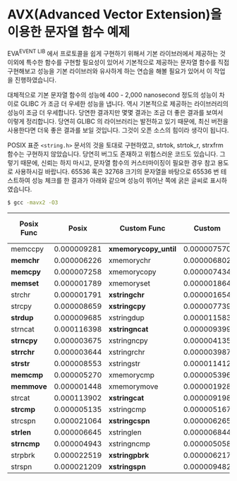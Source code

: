 AVX(Advanced Vector Extension)을 이용한 문자열 함수 예제
===================================================

EVA<sup>EVENT LIB</sup> 에서 프로토콜을 쉽게 구현하기 위해서 기본 라이브러에서 제공하는 것 이외에 특수한 함수를 구현할 필요성이 있어서 기본적으로 제공하는 문자열 함수를 직접 구현해보고 성능을 기본 라이브러와 유사하게 하는 연습을 해볼 필요가 있어서 이 작업을 진행하였습니다.

대체적으로 기본 문자열 함수의 성능에 400 - 2,000 nanosecond 정도의 성능이 차이로 GLIBC 가 조금 더 우세한 성능을 냅니다. 역시 기본적으로 제공하는 라이브러리의 성능이 조금 더 우세합니다. 당연한 결과지만 몇몇 결과는 조금 더 좋은 결과를 보여서 이렇게 정리합니다.
당연히 GLIBC 의 라이브러리는 발전하고 있기 때문에, 최신 버전을 사용한다면 더욱 좋은 결과를 보일 것입니다. 그것이 오픈 소스의 힘이라 생각이 됩니다.

POSIX 표준 `<string.h>` 문서의 것을 토대로 구현하였고, strtok, strtok_r, strxfrm 함수는 구현하지 않았습니다.
당연히 버그도 존재하고 위험스러운 코드도 있습니다. 그렇기 때문에, 신뢰는 하지 마시고, 문자열 함수의 커스터마이징이 필요한 경우 참고 용도로 사용하시길 바랍니다. 65536 혹은 32768 크기의 문자열을 바탕으로 65536 번 테스트하여 성능 체크를 한 결과가 아래와 같으며 성능이 뛰어난 쪽에 굵은 글씨로 표시하였습니다.

```sh
$ gcc -mavx2 -O3
```

| Posix Func  | Posix       | Custom Func           |  Custom     | example code link |
| ----------- | ----------- | --------------------- | ----------- | ----------------- |
| memccpy     | 0.000009281 | __xmemorycopy_until__ | 0.000007570 | [code](../../../src/example/string/avx/memccpy.c) |
| __memchr__  | 0.000006226 | xmemorychr            | 0.000006802 | [code](../../../src/example/string/avx/memchr.c) |
| __memcpy__  | 0.000007258 | xmemorycopy           | 0.000007434 | [code](../../../src/example/string/avx/memcpy.c) |
| __memset__  | 0.000001789 | xmemoryset            | 0.000001864 | [code](../../../src/example/string/avx/memset.c) |
| strchr      | 0.000001791 | __xstringchr__        | 0.000001654 | [code](../../../src/example/string/avx/strchr.c) |
| strcpy      | 0.000008659 | __xstringcpy__        | 0.000007739 | [code](../../../src/example/string/avx/strcpy.c) |
| __strdup__  | 0.000009685 | xstringdup            | 0.000011583 | [code](../../../src/example/string/avx/strdup.c) |
| strncat     | 0.000116398 | __xstringncat__       | 0.000009399 | [code](../../../src/example/string/avx/strncat.c) |
| __strncpy__ | 0.000003675 | xstringncpy           | 0.000004135 | [code](../../../src/example/string/avx/strncpy.c) |
| __strrchr__ | 0.000003644 | xstringrchr           | 0.000003987 | [code](../../../src/example/string/avx/strrchr.c) |
| __strstr__  | 0.000008553 | xstringstr            | 0.000011412 | [code](../../../src/example/string/avx/strstr.c) |
| __memcmp__  | 0.000005270 | xmemorycmp            | 0.000005396 | [code](../../../src/example/string/avx/memcmp.c) |
| __memmove__ | 0.000001448 | xmemorymove           | 0.000001928 | [code](../../../src/example/string/avx/memmove.c) |
| strcat      | 0.000113902 | __xstringcat__        | 0.000009198 | [code](../../../src/example/string/avx/strcat.c) |
| __strcmp__  | 0.000005135 | xstringcmp            | 0.000005167 | [code](../../../src/example/string/avx/strcmp.c) |
| strcspn     | 0.000021064 | __xstringcspn__       | 0.000006265 | [code](../../../src/example/string/avx/strcspn.c) |
| __strlen__  | 0.000006645 | xstringlen            | 0.000006844 | [code](../../../src/example/string/avx/strlen.c) |
| __strncmp__ | 0.000004943 | xstringncmp           | 0.000005058 | [code](../../../src/example/string/avx/strncmp.c) |
| strpbrk     | 0.000022519 | __xstringpbrk__       | 0.000006217 | [code](../../../src/example/string/avx/strpbrk.c) |
| strspn      | 0.000021209 | __xstringspn__        | 0.000009482 | [code](../../../src/example/string/avx/strspn.c) |

